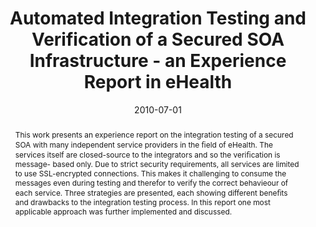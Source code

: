 ---
abstract: This work presents an experience report on the  integration testing of a
  secured SOA with many independent  service providers in the &#64257;eld of eHealth.
  The services itself are  closed-source to the integrators and so the veri&#64257;cation
  is message-  based only. Due to strict security requirements, all services  are
  limited to use SSL-encrypted connections. This makes it  challenging to consume
  the messages even during testing and  therefor to verify the correct behavieour
  of each service. Three  strategies are presented, each showing different bene&#64257;ts
  and  drawbacks to the integration testing process. In this report  one most applicable
  approach was further implemented and  discussed.
authors:
- Mario Bernhart
- Thomas Artner
- Andreas Mauczka
- Thomas Grechenig
date: '2010-07-01'
featured: false
links:
- name: Publik
  url: https://publik.tuwien.ac.at/showentry.php?ID=193378&lang=1
publication_types:
- '0'
publishDate: '2010-07-01'
title: Automated Integration Testing and Verification of a Secured SOA Infrastructure
  - an Experience Report in eHealth
url_pdf: ''
---